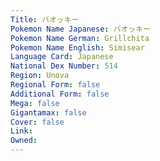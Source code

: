 ```yaml
---
﻿Title: バオッキー
Pokemon Name Japanese: バオッキー
Pokemon Name German: Grillchita
Pokemon Name English: Simisear
Language Card: Japanese
National Dex Number: 514
Region: Unova
Regional Form: false
Additional Form: false
Mega: false
Gigantamax: false
Cover: false
Link: 
Owned: 
---
```

